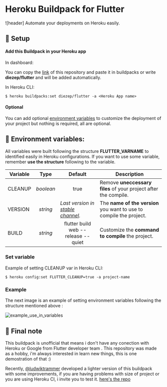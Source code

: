 # Heroku Buildpack for Flutter
![header]
Automate your deployments on Heroku easily.

## 🔨 Setup

#### Add this Buildpack in your Heroku app 
   In dashboard:
   
   You can copy the [link](https://github.com/diezep/heroku-buildpack-flutter) of this repository and paste it in buildpacks or write **diezep/flutter** and will be added automatically.
   
   In Heroku CLI:
   ```shellscript
   $ heroku buildpacks:set diezep/flutter -a <Heroku App name>
   ```

#### Optional

   You can add optional [environment variables](#-environment-variables) to customize the deployment of your project but nothing is required, all are optional.
  
## 🚧 Environment variables:

All variables were built following the structure **FLUTTER_VARNAME** to identified easily in Heroku configurations. If you want to use some variable, remember **use the structure** following to the variable.

| Variable |   Type  |   Default        |  Description
|----------|---------|------------------| -------------------|
| CLEANUP  | *boolean* |  <center>true</center> |Remove **uneccessary files** of your project after the compile. |
|  VERSION | <center>*string*</center> | *Last version in [stable channel](https://flutter.dev/docs/development/tools/sdk/releases?tab=linux).* | The **name of the version** you want to use to compile the project.
|  BUILD | <center>*string*</center> | <center>flutter build web --release --quiet</center> | Customize the **command to compile** the project.| 

### Set variable
   Example of setting CLEANUP var in Heroku CLI:
   ```shellscript
   $ heroku config:set FLUTTER_CLEANUP=true -a project-name
   ```
### Example

The next image is an example of setting environment variables following the structure mentioned above :

![example_use_in_variables](https://user-images.githubusercontent.com/38699812/89090700-42447c00-d36a-11ea-8148-84af7cddfa21.PNG)

<!-- TODO: ## 📌 LICENCE -->
<!-- TODO: ## 📌 CONTRIBUTE -->

## 📝 Final note
   This buildpack is unofficial that means i don't have any conection with Heroku or Google from Flutter developer team <!--Although I would like belonging to any of the two :D -->. This repository was made as a hobby, i'm always interested in learn new things, this is one demostration of that :)
   
Recently, [@ludwiktrammer](https://github.com/ludwiktrammer) developed a lighter version of this buildpack with some improvements, if you are having problems with size of project or you are using Heroku CI, i invite you to test it. [here's the repo](https://github.com/EE/heroku-buildpack-flutter-light)
